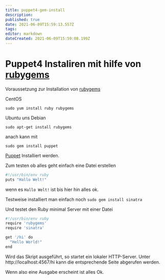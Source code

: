 ```yaml
---
title: puppet4-gem-install
description: 
published: true
date: 2021-06-09T15:59:13.557Z
tags: 
editor: markdown
dateCreated: 2021-06-09T15:59:08.199Z
---
```


# Puppet4 Instaliren mit hilfe von [rubygems](../rubygems)

Voraussetzung zur Installation von [rubygems](../rubygems)

CentOS

`sudo yum install ruby rubygems`

Ubuntu uns Debian

`sudo apt-get install rubygems`

anach kann mit

`sudo gem install puppet`

[Puppet](../puppet) Installiert werden.

Zum testen ob alles geht einfach eine Datei erstellen

```sh
#!/usr/bin/env ruby
puts "Hallo Welt!"

```

wenn es `Hallo Welt!` ist bis hier hin alles ok.

Testweise installiert man einfach noch
`sudo gem install sinatra`

Und testet den Ruby minimal Server mit einer Datei

```sh
#!/usr/bin/env ruby
require 'rubygems'
require 'sinatra'

get '/hi' do
  "Hello World!"
end

```

Wird das Skript ausgeführt, so startet ein lokaler HTTP-Server. Unter http://localhost:4567/hi kann die entsprechende Seite abgerufen werden.

Wenn also eine Ausgabe erscheint ist alles Ok.